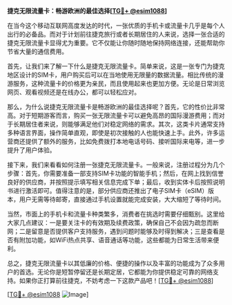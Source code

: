 **捷克无限流量卡：畅游欧洲的最佳选择[[TG💪+ @esim1088](https://t.me/s/esim1088)]**

在当今这个移动互联网高度发达的时代，一张优质的手机卡或流量卡几乎是每个人出行的必备品。而对于计划前往捷克旅行或者长期居住的人来说，选择一张合适的捷克无限流量卡显得尤为重要。它不仅能让你随时随地保持网络连接，还能帮助你节省大量的通信费用。

首先，让我们来了解一下什么是捷克无限流量卡。简单来说，这是一张专门为捷克地区设计的SIM卡，用户购买后可以在当地使用无限量的数据流量。相比传统的漫游服务，这种流量卡的价格更为亲民，而且使用起来也更加方便。无论是日常浏览网页、观看视频还是在线办公，都可以轻松应对。

那么，为什么说捷克无限流量卡是畅游欧洲的最佳选择呢？首先，它的性价比非常高。对于短期游客而言，购买一张无限流量卡可以避免高昂的国际漫游费用；而对于长期居住者来说，则能够满足他们对稳定网络的需求。其次，这类卡片通常支持多种语言界面，操作简单直观，即使是初次接触的人也能快速上手。此外，许多运营商还提供了额外的服务，比如免费拨打本地电话号码、接听国际来电等，进一步提升了用户体验。

接下来，我们来看看如何注册一张捷克无限流量卡。一般来说，注册过程分为几个步骤：首先，你需要准备一部支持SIM卡功能的智能手机；然后，在网上找到信誉良好的供应商，并按照提示填写相关信息完成下单；最后，收到实体卡后按照说明书进行激活即可。值得注意的是，部分供应商还推出了电子SIM卡（eSIM）版本，用户无需等待邮寄，直接通过手机设置就能完成安装，大大缩短了等待时间。

当然，市面上的手机卡和流量卡种类繁多，消费者在挑选时需要仔细甄别。这里给大家几点建议：一是要关注卡的有效期及续费政策，确保自己不会因为疏忽而断网；二是留意是否提供客户支持服务，遇到问题时能够及时得到解决；三是查看是否有附加功能，如WiFi热点共享、语音通话等功能，这些都能为日常生活带来便利。

总之，捷克无限流量卡以其低廉的价格、便捷的操作以及丰富的功能成为了众多用户的首选。无论你是短暂停留还是长期定居，它都能为你提供稳定可靠的网络支持。如果你正打算前往捷克，不妨考虑一下这款产品吧！[[TG💪+ @esim1088](https://t.me/s/esim1088)]

[[TG💪+ @esim1088](https://t.me/s/esim1088) ![Image](https://i.postimg.cc/4NQfJmqS/Snipaste-2025-05-13-00-14-12.png)]